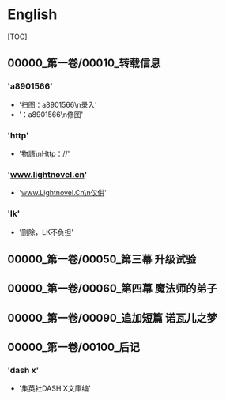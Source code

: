 # English

[TOC]

## 00000_第一卷/00010_转载信息

### 'a8901566'

- '扫图：a8901566\n录入'
- '：a8901566\n修图'

### 'http'

- '物語\nHttp：//'

### 'www.lightnovel.cn'

- 'www.Lightnovel.Cn\n仅供'

### 'lk'

- '删除，LK不负担'


## 00000_第一卷/00050_第三幕 升级试验


## 00000_第一卷/00060_第四幕 魔法师的弟子


## 00000_第一卷/00090_追加短篇 诺瓦儿之梦


## 00000_第一卷/00100_后记

### 'dash x'

- '集英社DASH X文庫编'
